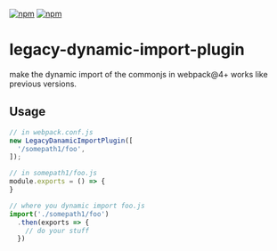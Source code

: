 [![npm](https://img.shields.io/npm/v/legacy-dynamic-import-plugin.svg)]()
[![npm](https://img.shields.io/npm/dm/legacy-dynamic-import-plugin.svg)]()

# legacy-dynamic-import-plugin
make the dynamic import of the commonjs  in webpack@4+ works like previous versions.

## Usage


```js
// in webpack.conf.js
new LegacyDanamicImportPlugin([
  '/somepath1/foo',
]);
```

```js
// in somepath1/foo.js
module.exports = () => {
}
```

```js
// where you dynamic import foo.js
import('./somepath1/foo')
  .then(exports => {
    // do your stuff
  })
```
